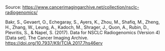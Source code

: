 Source: https://www.cancerimagingarchive.net/collection/nsclc-radiogenomics/

Bakr, S., Gevaert, O., Echegaray, S., Ayers, K., Zhou, M., Shafiq, M., Zheng, H., Zhang, W., Leung, A., Kadoch, M., Shrager, J., Quon, A., Rubin, D., Plevritis, S., & Napel, S. (2017). Data for NSCLC Radiogenomics (Version 4) [Data set]. The Cancer Imaging Archive. https://doi.org/10.7937/K9/TCIA.2017.7hs46erv
